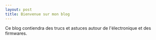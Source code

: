 ```yaml
---
layout: post
title: Bienvenue sur mon blog
---
```




Ce blog contiendra des trucs et astuces autour de l'électronique et des
firmwares.
